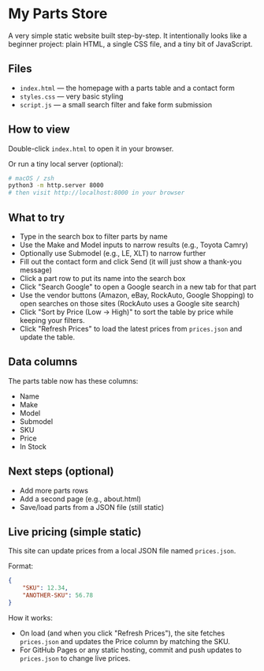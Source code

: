 # My Parts Store 

A very simple static website built step-by-step. It intentionally looks like a beginner project: plain HTML, a single CSS file, and a tiny bit of JavaScript.

## Files
- `index.html` — the homepage with a parts table and a contact form
- `styles.css` — very basic styling
- `script.js` — a small search filter and fake form submission

## How to view
Double-click `index.html` to open it in your browser.

Or run a tiny local server (optional):

```bash
# macOS / zsh
python3 -m http.server 8000
# then visit http://localhost:8000 in your browser
```

## What to try
- Type in the search box to filter parts by name
- Use the Make and Model inputs to narrow results (e.g., Toyota Camry)
 - Optionally use Submodel (e.g., LE, XLT) to narrow further
- Fill out the contact form and click Send (it will just show a thank-you message)
- Click a part row to put its name into the search box
- Click "Search Google" to open a Google search in a new tab for that part
 - Use the vendor buttons (Amazon, eBay, RockAuto, Google Shopping) to open searches on those sites (RockAuto uses a Google site search)
 - Click "Sort by Price (Low → High)" to sort the table by price while keeping your filters.
 - Click "Refresh Prices" to load the latest prices from `prices.json` and update the table.

## Data columns
The parts table now has these columns:
- Name
- Make
- Model
 - Submodel
- SKU
- Price
- In Stock

## Next steps (optional)
- Add more parts rows
- Add a second page (e.g., about.html)
- Save/load parts from a JSON file (still static)

## Live pricing (simple static)
This site can update prices from a local JSON file named `prices.json`.

Format:

```json
{
	"SKU": 12.34,
	"ANOTHER-SKU": 56.78
}
```

How it works:
- On load (and when you click "Refresh Prices"), the site fetches `prices.json` and updates the Price column by matching the SKU.
- For GitHub Pages or any static hosting, commit and push updates to `prices.json` to change live prices.

